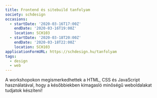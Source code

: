 ```yaml
---
title: Frontend és sitebuild tanfolyam
society: schdesign
occasions:
  - startDate: '2020-03-16T17:00Z'
    endDate: '2020-03-16T19:00Z'
    location: SCH103
  - startDate: '2020-03-18T20:00Z'
    endDate: '2020-03-18T22:00Z'
    location: SCH103
applicationFormURL: https://schdesign.hu/tanfolyam
tags:
  - design
  - web
---
```


A workshopokon megismerkedhettek a HTML, CSS és JavaScript használatával, hogy a későbbiekben kimagasló minőségű weboldalakat tudjatok készíteni!
